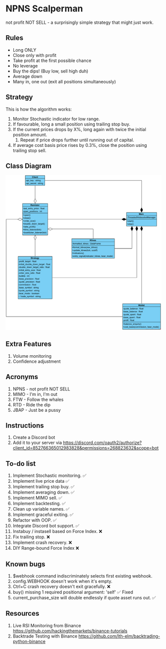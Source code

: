 # NPNS Scalperman

not profit NOT SELL - a surprisingly simple strategy that might just work.

## Rules

* Long ONLY
* Close only with profit
* Take profit at the first possible chance
* No leverage
* Buy the dips! (Buy low, sell high duh)
* Average down
* Many in, one out (exit all positions simultaneously)

## Strategy

This is how the algorithm works:

1. Monitor Stochastic indicator for low range.
1. If favourable, long a small position using trailing stop buy.
1. If the current prices drops by X%, long again with twice the initial position amount.
	1. Repeat if price drops further until running out of capital.
1. If average cost basis price rises by 0.3%, close the position using trailing stop sell.

## Class Diagram
<img src="diagrams/class_diagram.png" width="600">

## Extra Features
1. Volume monitoring
2. Confidence adjustment

## Acronyms
1. NPNS - not profit NOT SELL
2. MIMO - I'm in, I'm out
3. FTW - Follow the whales
4. RTD - Ride the dip
5. JBAP - Just be a pussy

## Instructions
1. Create a Discord bot
2. Add it to your server via https://discord.com/oauth2/authorize?client_id=852766365012983828&permissions=268823632&scope=bot

## To-do list

1. Implement Stochastic monitoring. ✅
2. Implement live price data ✅
2. Implement trailing stop buy. ✅
3. Implement averaging down. ✅
4. Implement MIMO sell. ✅
5. Implement backtesting. ✅
6. Clean up variable names. ✅
7. Implement graceful exiting. ✅
8. Refactor with OOP. ✅
9. Integrate Discord bot support. ✅
10. Instabuy / instasell based on Force Index. ❌
11. Fix trailing stop. ❌
12. Implement crash recovery. ❌
13. DIY Range-bound Force Index ❌

## Known bugs
1. $webhook command indiscriminately selects first existing webhook.
2. config.WEBHOOK doesn't work when it's empty.
3. Ctrl+C crash recovery doesn't exit gracefully. ❌
4. buy() missing 1 required positional argument: 'self' ✅ Fixed
5. current_purchase_size will double endlessly if quote asset runs out. ✅

## Resources

1. Live RSI Monitoring from  Binance https://github.com/hackingthemarkets/binance-tutorials
1. Backtrade Testing with Binance https://github.com/lth-elm/backtrading-python-binance